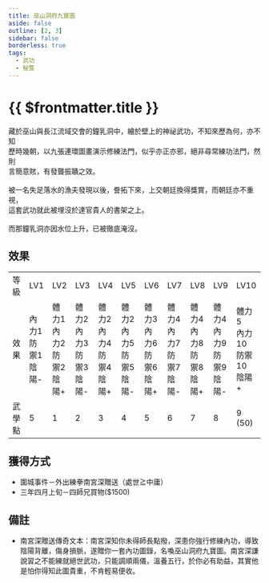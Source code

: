 ```yaml
---
title: 巫山洞府九寶圖
aside: false
outline: [2, 3]
sidebar: false
borderless: true
tags:
  - 武功
  - 秘笈
---
```


# {{ $frontmatter.title }}

<BookItemIcon :size="`medium`" :needLink="false" :no="7007"></BookItemIcon>

藏於巫山與長江流域交會的鐘乳洞中，繪於壁上的神祕武功，不知來歷為何，亦不知<br>
歷時幾朝，以九張連環圖畫演示修練法門，似乎亦正亦邪，絕非尋常練功法門，然則<br>言簡意賅，有發聾振聵之效。
<br><br>
被一名失足落水的漁夫發現以後，誊拓下來，上交朝廷換得獎賞，而朝廷亦不重視，<br>
這套武功就此被埋沒於達官貴人的書架之上。
<br><br>
而那鐘乳洞亦因水位上升，已被徹底淹沒。
<br clear="all" />

## 效果

<table>
    <tr>
        <td>等級</td>
        <td>LV1</td>
        <td>LV2</td>
        <td>LV3</td>
        <td>LV4</td>
        <td>LV5</td>
        <td>LV6</td>
        <td>LV7</td>
        <td>LV8</td>
        <td>LV9</td>
        <td>LV10</td>
    </tr>
    <tr>
        <td>效果</td>
        <td>內力1<br>防禦1<br>陰陽-</td>
        <td>體力1<br>內力2<br>防禦2<br>陰陽+</td>
        <td>體力2<br>內力3<br>防禦3<br>陰陽-</td>
        <td>體力2<br>內力4<br>防禦4<br>陰陽+</td>
        <td>體力2<br>內力5<br>防禦5<br>陰陽-</td>
        <td>體力3<br>內力6<br>防禦6<br>陰陽+</td>
        <td>體力4<br>內力7<br>防禦7<br>陰陽-</td>
        <td>體力4<br>內力8<br>防禦8<br>陰陽+</td>
        <td>體力4<br>內力9<br>防禦9<br>陰陽-</td>
        <td>體力5<br>內力10<br>防禦10<br>陰陽+</td>
    </tr>
    <tr>
        <td>武學點</td>
        <td>5</td>
        <td>1</td>
        <td>2</td>
        <td>3</td>
        <td>4</td>
        <td>5</td>
        <td>6</td>
        <td>7</td>
        <td>8</td>
        <td>9 (50)</td>
    </tr>
</table>

## 獲得方式

- 圍城事件－外出練拳南宮深贈送（處世≧中庸）
- 三年四月上旬－四師兄買物($1500)

## 備註

- 南宮深贈送傳奇文本：南宮深知你未得師長點撥，深患你強行修練內功，導致陰陽背離，傷身損脈，遂贈你一套內功圖錄，名喚巫山洞府九寶圖。南宮深謙說習之不能練就絕世武功，只能調順兩儀，溫養五行，於你必有助益，其實他是怕你得知此圖貴重，不肯輕易便收。
